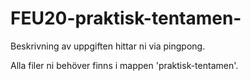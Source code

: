# FEU20-praktisk-tentamen-

Beskrivning av uppgiften hittar ni via pingpong.

Alla filer ni behöver finns i mappen 'praktisk-tentamen'.
